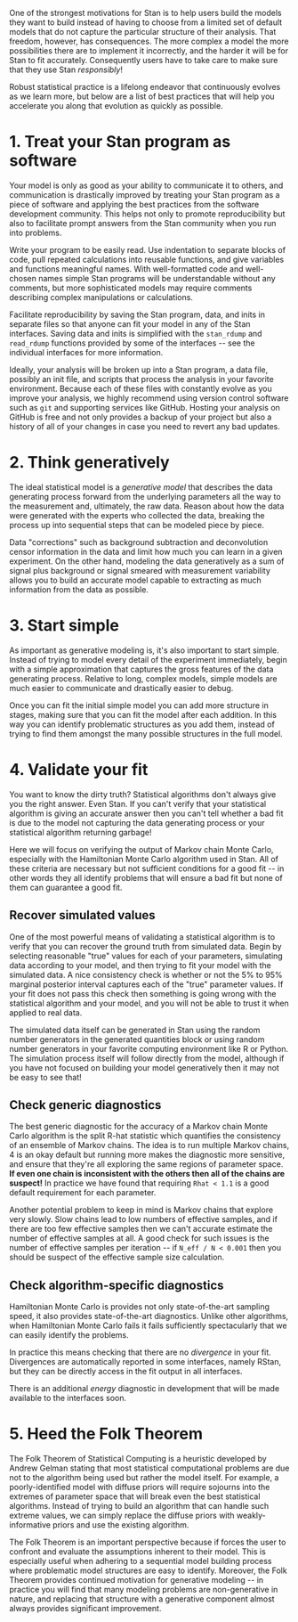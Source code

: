 One of the strongest motivations for Stan is to help users build the models they want to build instead of having to choose from a limited set of default models that do not capture the particular structure of their analysis.  That freedom, however, has consequences.  The more complex a model the more possibilities there are to implement it incorrectly, and the harder it will be for Stan to fit accurately.  Consequently users have to take care to make sure that they use Stan _responsibly_!

Robust statistical practice is a lifelong endeavor that continuously evolves as we learn more, but below are a list of best practices that will help you accelerate you along that evolution as quickly as possible.

# 1. Treat your Stan program as software

Your model is only as good as your ability to communicate it to others, and communication is drastically improved by treating your Stan program as a piece of software and applying the best practices from the software development community.  This helps not only to promote reproducibility but also to facilitate prompt answers from the Stan community when you run into problems.

Write your program to be easily read.  Use indentation to separate blocks of code, pull repeated calculations into reusable functions, and give variables and functions meaningful names.  With well-formatted code and well-chosen names simple Stan programs will be understandable without any comments, but more sophisticated models may require comments describing complex manipulations or calculations.

Facilitate reproducibility by saving the Stan program, data, and inits in separate files so that anyone can fit your model in any of the Stan interfaces.  Saving data and inits is simplified with the ```stan_rdump``` and ```read_rdump``` functions provided by some of the interfaces -- see the individual interfaces for more information.

Ideally, your analysis will be broken up into a Stan program, a data file, possibly an init file, and scripts that process the analysis in your favorite environment.  Because each of these files with constantly evolve as you improve your analysis, we highly recommend using version control software such as ```git``` and supporting services like GitHub.  Hosting your analysis on GitHub is free and not only provides a backup of your project but also a history of all of your changes in case you need to revert any bad updates.

# 2. Think generatively

The ideal statistical model is a _generative model_ that describes the data generating process forward from the underlying parameters all the way to the measurement and, ultimately, the raw data.  Reason about how the data were generated with the experts who collected the data, breaking the process up into sequential steps that can be modeled piece by piece.

Data "corrections" such as background subtraction and deconvolution censor information in the data and limit how much you can learn in a given experiment.  On the other hand, modeling the data generatively as a sum of signal plus background or signal smeared with measurement variability allows you to build an accurate model capable to extracting as much information from the data as possible.

# 3. Start simple

As important as generative modeling is, it's also important to start simple.  Instead of trying to model every detail of the experiment immediately, begin with a simple approximation that captures the gross features of the data generating process.    Relative to long, complex models, simple models are much easier to communicate and drastically easier to debug.  

Once you can fit the initial simple model you can add more structure in stages, making sure that you can fit the model after each addition.  In this way you can identify problematic structures as you add them, instead of trying to find them amongst the many possible structures in the full model.

# 4. Validate your fit

You want to know the dirty truth?  Statistical algorithms don't always give you the right answer.  Even Stan.  If you can't verify that your statistical algorithm is giving an accurate answer then you can't tell whether a bad fit is due to the model not capturing the data generating process or your statistical algorithm returning garbage!

Here we will focus on verifying the output of Markov chain Monte Carlo, especially with the Hamiltonian Monte Carlo algorithm used in Stan.  All of these criteria are necessary but not sufficient conditions for a good fit -- in other words they all identify problems that will ensure a bad fit but none of them can guarantee a good fit.

## Recover simulated values

One of the most powerful means of validating a statistical algorithm is to verify that you can recover the ground truth from simulated data.  Begin by selecting reasonable "true" values for each of your parameters, simulating data according to your model, and then trying to fit your model with the simulated data.  A nice consistency check is whether or not the 5% to 95% marginal posterior interval captures each of the "true" parameter values.  If your fit does not pass this check then something is going wrong with the statistical algorithm and your model, and you will not be able to trust it when applied to real data.  

The simulated data itself can be generated in Stan using the random number generators in the generated quantities block or using random number generators in your favorite computing environment like R or Python.  The simulation process itself will follow directly from the model, although if you have not focused on building your model generatively then it may not be easy to see that!  

## Check generic diagnostics

The best generic diagnostic for the accuracy of a Markov chain Monte Carlo algorithm is the split R-hat statistic which quantifies the consistency of an ensemble of Markov chains.  The idea is to run multiple Markov chains, 4 is an okay default but running more makes the diagnostic more sensitive, and ensure that they're all exploring the same regions of parameter space.  **If even one chain is inconsistent with the others then all of the chains are suspect!**  In practice we have found that requiring ```Rhat < 1.1``` is a good default requirement for each parameter.

Another potential problem to keep in mind is Markov chains that explore very slowly.  Slow chains lead to low numbers of effective samples, and if there are too few effective samples then we can't accurate estimate the number of effective samples at all.  A good check for such issues is the number of effective samples per iteration -- if ```N_eff / N < 0.001``` then you should be suspect of the effective sample size calculation.

## Check algorithm-specific diagnostics

Hamiltonian Monte Carlo is provides not only state-of-the-art sampling speed, it also provides state-of-the-art diagnostics.  Unlike other algorithms, when Hamiltonian Monte Carlo fails it fails sufficiently spectacularly that we can easily identify the problems.

In practice this means checking that there are no _divergence_ in your fit.  Divergences are automatically reported in some interfaces, namely RStan, but they can be directly access in the fit output in all interfaces.

There is an additional _energy_ diagnostic in development that will be made available to the interfaces soon.

# 5. Heed the Folk Theorem

The Folk Theorem of Statistical Computing is a heuristic developed by Andrew Gelman stating that most statistical computational problems are due not to the algorithm being used but rather the model itself.  For example, a poorly-identified model with diffuse priors will require sojourns into the extremes of parameter space that will break even the best statistical algorithms.  Instead of trying to build an algorithm that can handle such extreme values, we can simply replace the diffuse priors with weakly-informative priors and use the existing algorithm.

The Folk Theorem is an important perspective because if forces the user to confront and evaluate the assumptions inherent to their model.  This is especially useful when adhering to a sequential model building process where problematic model structures are easy to identify.  Moreover, the Folk Theorem provides continued motivation for generative modeling -- in practice you will find that many modeling problems are non-generative in nature, and replacing that structure with a generative component almost always provides significant improvement.